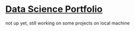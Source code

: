 # [Data Science Portfolio](https://akyd0295.github.io/portfolio)

not up yet, still working on some projects on local machine

